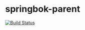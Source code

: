 # springbok-parent

[![Build Status](https://travis-ci.org/iocean/springbok-parent.svg?branch=master)](https://travis-ci.org/iocean/springbok-parent)

